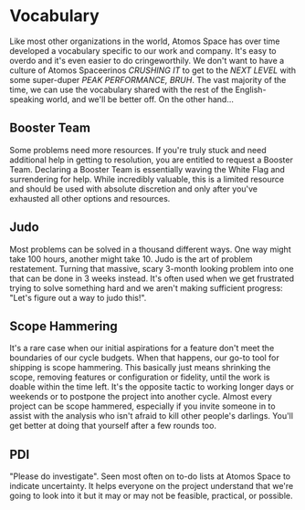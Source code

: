 # Vocabulary

Like most other organizations in the world, Atomos Space has over time developed a vocabulary specific to our work and company. It's easy to overdo and it's even easier to do cringeworthily. We don't want to have a culture of Atomos Spaceerinos _CRUSHING IT_ to get to the _NEXT LEVEL_ with some super-duper _PEAK PERFORMANCE, BRUH_. The vast majority of the time, we can use the vocabulary shared with the rest of the English-speaking world, and we'll be better off. On the other hand...

## Booster Team

Some problems need more resources. If you're truly stuck and need additional help in getting to resolution, you are entitled to request a Booster Team. Declaring a Booster Team is essentially waving the White Flag and surrendering for help. While incredibly valuable, this is a limited resource and should be used with absolute discretion and only after you've exhausted all other options and resources. 

## Judo

Most problems can be solved in a thousand different ways. One way might take 100 hours, another might take 10. Judo is the art of problem restatement. Turning that massive, scary 3-month looking problem into one that can be done in 3 weeks instead. It's often used when we get frustrated trying to solve something hard and we aren't making sufficient progress: "Let's figure out a way to judo this!".

## Scope Hammering

It's a rare case when our initial aspirations for a feature don't meet the boundaries of our cycle budgets. When that happens, our go-to tool for shipping is scope hammering. This basically just means shrinking the scope, removing features or configuration or fidelity, until the work is doable within the time left. It's the opposite tactic to working longer days or weekends or to postpone the project into another cycle. Almost every project can be scope hammered, especially if you invite someone in to assist with the analysis who isn't afraid to kill other people's darlings. You'll get better at doing that yourself after a few rounds too.

## PDI

"Please do investigate". Seen most often on to-do lists at Atomos Space to indicate uncertainty. It helps everyone on the project understand that we're going to look into it but it may or may not be feasible, practical, or possible.  
